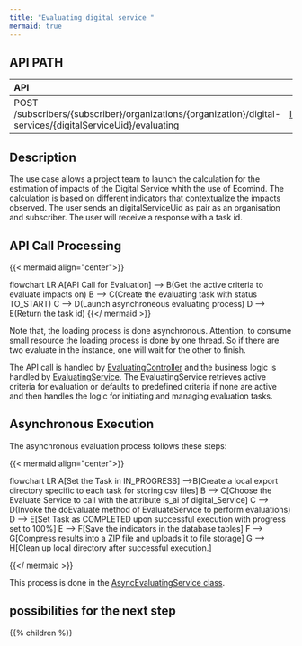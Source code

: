 ```yaml
---
title: "Evaluating digital service "
mermaid: true
---
```


## API PATH

| API                                                                                                         | Swagger                                                                                                              | Use Cases                                                                                                                      |
|:------------------------------------------------------------------------------------------------------------|----------------------------------------------------------------------------------------------------------------------|:-------------------------------------------------------------------------------------------------------------------------------|
| POST /subscribers/{subscriber}/organizations/{organization}/digital-services/{digitalServiceUid}/evaluating | [Input/Output](https://saas-g4it.com/api/swagger-ui/index.html#/inventory-evaluating/launchEvaluatingDigitalService) | [Estimate a digital service]({{% ref "/2-functional-documentation/use_cases/uc_digital_services/uc4_launch_estimation.md" %}}) |

## Description

The use case allows a project team to launch the calculation for the estimation of impacts of the Digital Service whith the use of Ecomind. The
calculation is based on different indicators that contextualize the impacts observed. The user sends an
digitalServiceUid as pair as an organisation and subscriber.
The user will receive a response with a task id.

## API Call Processing

{{< mermaid align="center">}}

flowchart LR
A[API Call for Evaluation] --> B(Get the active criteria to evaluate impacts on)
B --> C(Create the evaluating task with status TO_START)
C --> D(Launch asynchroneous evaluating process)
D --> E(Return the task id)
{{</ mermaid >}}

Note that, the loading process is done asynchronous.
Attention, to consume small resource the loading process is done by one thread. So if there are two evaluate
in the instance, one will wait for the other to finish.

The API call is handled
by [EvaluatingController](https://github.com/G4ITTeam/g4it/blob/main/services/backend/src/main/java/com/soprasteria/g4it/backend/apievaluating/controller/EvaluatingController.java)
and the business logic is handled
by [EvaluatingService](https://github.com/G4ITTeam/g4it/blob/main/services/backend/src/main/java/com/soprasteria/g4it/backend/apievaluating/business/EvaluatingService.java).
The EvaluatingService retrieves active criteria for evaluation or defaults to predefined criteria if none are active and
then handles the logic for initiating and managing evaluation tasks.

## Asynchronous Execution

The asynchronous evaluation process follows these steps:

{{< mermaid align="center">}}

flowchart LR
A[Set the Task in IN_PROGRESS] -->B[Create a local export directory specific to each task for storing csv files]
B --> C[Choose the Evaluate Service to call with the attribute is_ai of digital_Service]
C --> D(Invoke the doEvaluate method of EvaluateService to perform evaluations)
D --> E[Set Task as COMPLETED upon successful execution with progress set to 100%]
E --> F[Save the indicators in the database tables]
F --> G[Compress results into a ZIP file and uploads it to file storage]
G --> H[Clean up local directory after successful execution.]

{{</ mermaid >}}

This process is done in
the [AsyncEvaluatingService class](https://github.com/G4ITTeam/g4it/blob/main/services/backend/src/main/java/com/soprasteria/g4it/backend/apievaluating/business/asyncevaluatingservice/AsyncEvaluatingService.java).

## possibilities for the next step

{{% children %}}
